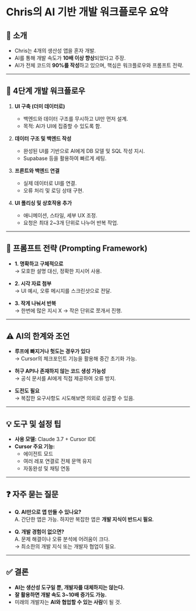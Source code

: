 # Chris의 AI 기반 개발 워크플로우 요약

## 📌 소개
- Chris는 4개의 생산성 앱을 혼자 개발.
- AI를 통해 개발 속도가 **10배 이상 향상**되었다고 주장.
- AI가 전체 코드의 **90%를 작성**하고 있으며, 핵심은 워크플로우와 프롬프트 전략.

---

## 🔧 4단계 개발 워크플로우

1. **UI 구축 (더미 데이터로)**
   - 백엔드와 데이터 구조를 무시하고 UI만 먼저 설계.
   - 목적: AI가 UI에 집중할 수 있도록 함.

2. **데이터 구조 및 백엔드 작성**
   - 완성된 UI를 기반으로 AI에게 DB 모델 및 SQL 작성 지시.
   - Supabase 등을 활용하여 빠르게 세팅.

3. **프론트와 백엔드 연결**
   - 실제 데이터로 UI를 연결.
   - 오류 처리 및 로딩 상태 구현.

4. **UI 폴리싱 및 상호작용 추가**
   - 애니메이션, 스타일, 세부 UX 조정.
   - 요청은 최대 2~3개 단위로 나누어 반복 작업.

---

## 🧠 프롬프트 전략 (Prompting Framework)

- **1. 명확하고 구체적으로**  
  → 모호한 설명 대신, 정확한 지시어 사용.

- **2. 시각 자료 첨부**  
  → UI 예시, 오류 메시지를 스크린샷으로 전달.

- **3. 작게 나눠서 반복**  
  → 한번에 많은 지시 X → 작은 단위로 쪼개서 진행.

---

## ⚠️ AI의 한계와 조언

- **루프에 빠지거나 헛도는 경우가 있다**  
  → Cursor의 체크포인트 기능을 활용해 중간 초기화 가능.

- **허구 API나 존재하지 않는 코드 생성 가능성**  
  → 공식 문서를 AI에게 직접 제공하여 오류 방지.

- **도전도 필요**  
  → 복잡한 요구사항도 시도해보면 의외로 성공할 수 있음.

---

## 💡 도구 및 설정 팁

- **사용 모델:** Claude 3.7 + Cursor IDE
- **Cursor 주요 기능:**  
  - 에이전트 모드  
  - 여러 레포 연결로 전체 문맥 유지  
  - 자동완성 및 채팅 연동

---

## ❓ 자주 묻는 질문

- **Q. AI만으로 앱 만들 수 있나요?**  
  A. 간단한 앱은 가능. 하지만 복잡한 앱은 **개발 지식이 반드시 필요**.

- **Q. 개발 경험이 없으면?**  
  A. 문제 해결이나 오류 분석에 어려움이 크다.  
  → 최소한의 개발 지식 또는 개발자 협업이 필요.

---

## ✅ 결론

- **AI는 생산성 도구일 뿐, 개발자를 대체하지는 않는다.**
- **잘 활용하면 개발 속도 3~10배 증가도 가능.**
- 미래의 개발자는 **AI와 협업할 수 있는 사람**이 될 것.